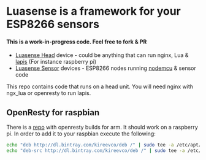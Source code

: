 # Luasense is a framework for your ESP8266 sensors
#### This is a work-in-progress code. Feel free to fork & PR
- [Luasense Head](https://github.com/kireevco/luasense) device - could be anything that can run nginx, Lua & [lapis](https://github.com/leafo/lapis) (For instance raspberry pi)
- [Luasense Sensor](https://github.com/kireevco/luasense-sensor) devices - ESP8266 nodes running [nodemcu](https://github.com/nodemcu/nodemcu-firmware) & sensor code


This repo contains code that runs on a head unit. You will need nginx with ngx_lua or openresty to run lapis.

## OpenResty for raspbian
There is a [repo](https://bintray.com/kireevco/deb/openresty/view) with openresty builds for arm. It should work on a raspberry pi.
In order to add it to your raspbian execute the following:
```bash
echo "deb http://dl.bintray.com/kireevco/deb /" | sudo tee -a /etc/apt/sources.list
echo "deb-src http://dl.bintray.com/kireevco/deb /" | sudo tee -a /etc/apt/sources.list
```